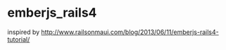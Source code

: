 emberjs_rails4
==============
inspired by http://www.railsonmaui.com/blog/2013/06/11/emberjs-rails4-tutorial/
